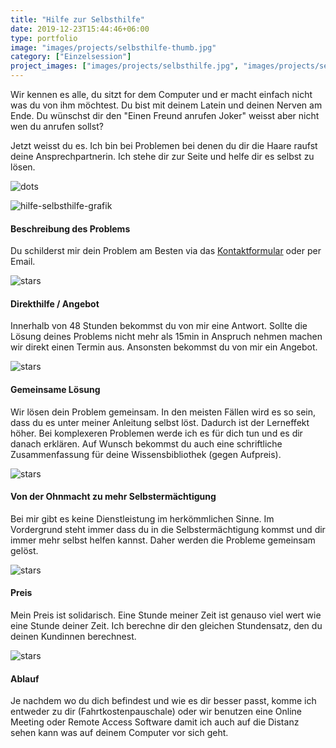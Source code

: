 ```yaml
---
title: "Hilfe zur Selbsthilfe"
date: 2019-12-23T15:44:46+06:00
type: portfolio
image: "images/projects/selbsthilfe-thumb.jpg"
category: ["Einzelsession"]
project_images: ["images/projects/selbsthilfe.jpg", "images/projects/selbsthilfe-remote.jpg",]
---
```


Wir kennen es alle, du sitzt for dem Computer und er macht einfach nicht was du von ihm möchtest. Du bist mit deinem 
Latein und deinen Nerven am Ende. Du wünschst dir den "Einen Freund anrufen Joker" weisst aber nicht wen du anrufen sollst? 

Jetzt weisst du es. Ich bin bei Problemen bei denen du dir die Haare raufst deine Ansprechpartnerin. Ich stehe dir zur Seite
und helfe dir es selbst zu lösen. 

![dots](/images/dots.png)

![hilfe-selbsthilfe-grafik](/images/projects/hilfe-selbsthilfe-grafik.svg)


#### Beschreibung des Problems

Du schilderst mir dein Problem am Besten via das [Kontaktformular](/kontakt) oder per Email.

![stars](/images/stars.svg)

#### Direkthilfe / Angebot

Innerhalb von 48 Stunden bekommst du von mir eine Antwort. 
Sollte die Lösung deines Problems nicht mehr als 15min in Anspruch nehmen machen wir direkt einen Termin aus.
Ansonsten bekommst du von mir ein Angebot.

![stars](/images/stars.svg)

#### Gemeinsame Lösung
Wir lösen dein Problem gemeinsam. In den meisten Fällen wird es so sein, dass du es unter meiner Anleitung selbst löst.
Dadurch ist der Lerneffekt höher. Bei komplexeren Problemen werde ich es für dich tun und es dir danach erklären. Auf
Wunsch bekommst du auch eine schriftliche Zusammenfassung für deine Wissensbibliothek (gegen Aufpreis).


![stars](/images/stars.svg)

#### Von der Ohnmacht zu mehr Selbstermächtigung

Bei mir gibt es keine Dienstleistung im herkömmlichen Sinne. Im Vordergrund steht immer dass du in die Selbstermächtigung 
kommst und dir immer mehr selbst helfen kannst. Daher werden die Probleme gemeinsam gelöst.

![stars](/images/stars.svg)

#### Preis

Mein Preis ist solidarisch. Eine Stunde meiner Zeit ist genauso viel wert wie eine Stunde deiner Zeit. Ich berechne dir 
den gleichen Stundensatz, den du deinen Kundinnen berechnest.

![stars](/images/stars.svg)

#### Ablauf

Je nachdem wo du dich befindest und wie es dir besser passt, komme ich entweder zu dir (Fahrtkostenpauschale) oder wir 
benutzen eine Online Meeting oder Remote Access Software damit ich auch auf die Distanz sehen kann was auf deinem Computer 
vor sich geht. 
